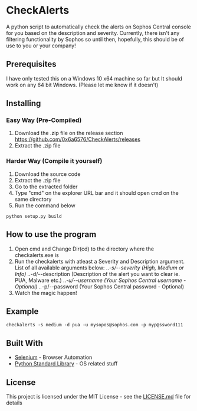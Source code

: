 # CheckAlerts

A python script to automatically check the alerts on Sophos Central console for you based on the description and severity. Currently, there isn't any filtering functionality by Sophos so until then, hopefully, this should be of use to you or your company!

## Prerequisites

I have only tested this on a Windows 10 x64 machine so far but It should work on any 64 bit Windows. (Please let me know if it doesn't)

## Installing

### Easy Way (Pre-Compiled)

1. Download the .zip file on the release section https://github.com/0x6a6576/CheckAlerts/releases
2. Extract the .zip file

### Harder Way (Compile it yourself)

1. Download the source code
2. Extract the .zip file
3. Go to the extracted folder
4. Type "cmd" on the explorer URL bar and it should open cmd on the same directory
5. Run the command below
```
python setup.py build
```

## How to use the program

1. Open cmd and Change Dir(cd) to the directory where the checkalerts.exe is
2. Run the checkalerts with atleast a Severity and Description argument. List of all available arguments below:
..*-s/--severity (High, Medium or Info)
..*-d/--description (Description of the alert you want to clear ie. PUA, Malware etc.)
..*-u/--username (Your Sophos Central username - Optional)
..*-p/--password (Your Sophos Central password - Optional)
3. Watch the magic happen!

## Example
```
checkalerts -s medium -d pua -u mysopos@sophos.com -p myp@ssword111
```

## Built With

* [Selenium](http://www.seleniumhq.org/docs/) - Browser Automation
* [Python Standard Library](https://docs.python.org/3/library/index.html) - OS related stuff

## License

This project is licensed under the MIT License - see the [LICENSE.md](LICENSE.md) file for details